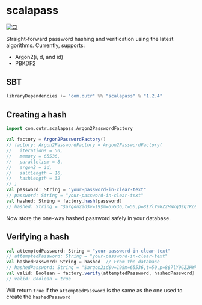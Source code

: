 # scalapass
[![CI](https://github.com/outr/scalapass/actions/workflows/ci.yml/badge.svg)](https://github.com/outr/scalapass/actions/workflows/ci.yml)

Straight-forward password hashing and verification using the latest algorithms. Currently, supports:
* Argon2(i, d, and id)
* PBKDF2

## SBT
```sbt
libraryDependencies += "com.outr" %% "scalapass" % "1.2.4"
```

## Creating a hash
```scala
import com.outr.scalapass.Argon2PasswordFactory

val factory = Argon2PasswordFactory()
// factory: Argon2PasswordFactory = Argon2PasswordFactory(
//   iterations = 50,
//   memory = 65536,
//   parallelism = 8,
//   argon2 = id,
//   saltLength = 16,
//   hashLength = 32
// )
val password: String = "your-password-in-clear-text"
// password: String = "your-password-in-clear-text"
val hashed: String = factory.hash(password)
// hashed: String = "$argon2id$v=19$m=65536,t=50,p=8$7lY9GZ2HWkqQzQTKoE4ovA$NVYuL6+sWyU+c7Y9qnhlm+B5wihFVUhQ/DCbosk5Rxc"
```

Now store the one-way hashed password safely in your database.

## Verifying a hash
```scala
val attemptedPassword: String = "your-password-in-clear-text"
// attemptedPassword: String = "your-password-in-clear-text"
val hashedPassword: String = hashed  // From the database
// hashedPassword: String = "$argon2id$v=19$m=65536,t=50,p=8$7lY9GZ2HWkqQzQTKoE4ovA$NVYuL6+sWyU+c7Y9qnhlm+B5wihFVUhQ/DCbosk5Rxc"  // From the database
val valid: Boolean = factory.verify(attemptedPassword, hashedPassword)
// valid: Boolean = true
```

Will return `true` if the `attemptedPassword` is the same as the one used to create the `hashedPassword`